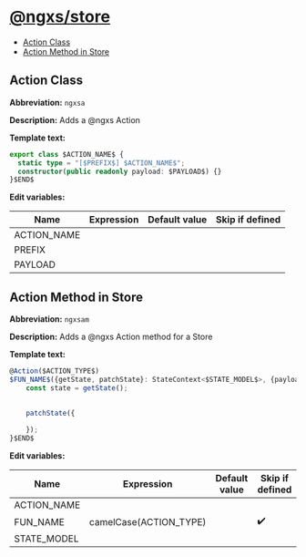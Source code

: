 # [@ngxs/store](https://github.com/ngxs/store)

* [Action Class](https://github.com/JanMalch/intellij-live-templates/blob/master/WebDev/ngxs.md#action-class)
* [Action Method in Store](https://github.com/JanMalch/intellij-live-templates/blob/master/WebDev/ngxs.md#action-method-in-store)

## Action Class

**Abbreviation:** `ngxsa`

**Description:** Adds a @ngxs Action

**Template text:**
```typescript
export class $ACTION_NAME$ {
  static type = "[$PREFIX$] $ACTION_NAME$";
  constructor(public readonly payload: $PAYLOAD$) {}
}$END$
```
**Edit variables:**

| Name        | Expression | Default value | Skip if defined |
|-------------|------------|---------------|-----------------|
| ACTION_NAME |            |               |                 |
| PREFIX      |            |               |                 |
| PAYLOAD     |            |               |                 |

## Action Method in Store

**Abbreviation:** `ngxsam`

**Description:** Adds a @ngxs Action method for a Store

**Template text:**
```typescript
@Action($ACTION_TYPE$)
$FUN_NAME$({getState, patchState}: StateContext<$STATE_MODEL$>, {payload}: $ACTION_TYPE$) {
    const state = getState();

	
    patchState({
    
    });
}$END$
```

**Edit variables:**

| Name        | Expression             | Default value | Skip if defined    |
|-------------|------------------------|---------------|--------------------|
| ACTION_NAME |                        |               |                    |
| FUN_NAME    | camelCase(ACTION_TYPE) |               | :heavy_check_mark: |
| STATE_MODEL |                        |               |                    |
